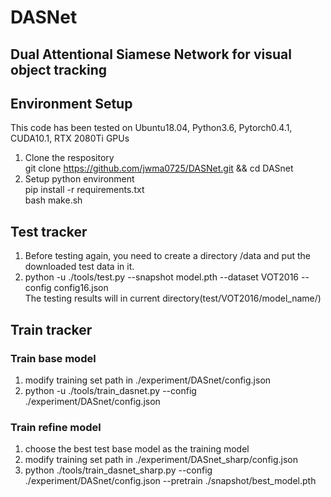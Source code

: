 # DASNet

## Dual Attentional Siamese Network for visual object tracking

## Environment Setup
This code has been tested on Ubuntu18.04, Python3.6, Pytorch0.4.1, CUDA10.1, RTX 2080Ti GPUs
1. Clone the respository  
  git clone https://github.com/jwma0725/DASNet.git && cd DASnet
2. Setup python environment  
  pip install -r requirements.txt  
  bash make.sh  

## Test tracker
1. Before testing again, you need to create a directory /data and put the downloaded test data in it.  
2. python -u ./tools/test.py --snapshot model.pth --dataset VOT2016 --config config16.json  
The testing results will in current directory(test/VOT2016/model_name/)

## Train tracker
### Train base model
1. modify training set path in ./experiment/DASnet/config.json
2. python -u ./tools/train_dasnet.py --config ./experiment/DASnet/config.json  

### Train refine model
1. choose the best test base model as the training model
2. modify training set path in ./experiment/DASnet_sharp/config.json
3. python ./tools/train_dasnet_sharp.py --config ./experiment/DASnet/config.json --pretrain ./snapshot/best_model.pth
